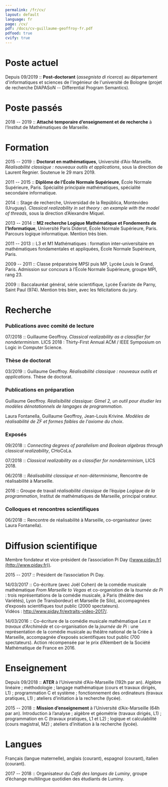 ```yaml
---
permalink: /fr/cv/
layout: default
language: fr
page: /cv/
pdf: /docs/cv-guillaume-geoffroy-fr.pdf
pdfood: true
cvify: true
---
```


Poste actuel
============

Depuis 09/2019 :: **Post-doctorant** (*assegnista di ricerca*) au département d'informatiques et sciences de l'ingénieur de l'université de Bologne (projet de recherche DIAPASoN -- Differential Program Semantics).

Poste passés
============

2018 -- 2019 :: **Attaché temporaire d’enseignement et de recherche** à l’Institut de Mathématiques de Marseille.

Formation
=========

2015 -- 2019 :: **Doctorat en mathématiques**, Université d’Aix-Marseille. *Réalisabilité classique : nouveaux outils et applications*, sous la direction de Laurent Regnier. Soutenue le 29 mars 2019.

2011 -- 2015 :: **Diplôme de l’École Normale Supérieure**, École Normale Supérieure,    Paris. Spécialité principale mathématiques, spécialité secondaire informatique.

2014 :: Stage de recherche, Universidad de la República, Montevideo (Uruguay). *Classical realizability in set theory : an example with the model of threads*, sous la direction d’Alexandre Miquel. 

2013 -- 2014 :: **M2 recherche Logique Mathématique et Fondements de l’Informatique**,    Université Paris Diderot, École Normale Supérieure, Paris. Parcours logique informatique. Mention très bien.

2011 -- 2013 :: L3 et M1 Mathématiques : formation inter-universitaire en mathématiques fondamentales et appliquées, École Normale Supérieure, Paris.

2009 -- 2011 :: Classe préparatoire MPSI puis MP, Lycée Louis le Grand, Paris. Admission sur concours à l’École Normale Supérieure, groupe MPI, rang 23.

2009 :: Baccalauréat général, série scientifique, Lycée Évariste de Parny, Saint Paul (974). Mention très bien, avec les félicitations du jury.
 
Recherche
=========

### Publications avec comité de lecture 

07/2018 :: Guillaume Geoffroy. *Classical realizability as a classifier for nondeterminism*. LICS 2018 : Thirty-First Annual ACM / IEEE Symposium on Logic in Computer Science.

### Thèse de doctorat

03/2019 :: Guillaume Geoffroy. *Réalisabilité classique : nouveaux outils et applications*. Thèse de doctorat.

### Publications en préparation 

Guillaume Geoffroy. *Réalisibilité classique: Gimel 2, un outil pour étudier les modèles dénotationnels de langages de programmation*.

Laura Fontanella, Guillaume Geoffroy, Jean-Louis Krivine. *Modèles de réalisabilité de ZF et formes faibles de l'axiome du choix*.

### Exposés

09/2018 :: *Connecting degrees of parallelism and Boolean algebras through classical realizability*, CHoCoLa.

07/2018 :: *Classical realizability as a classifier for nondeterminism*, LICS 2018.

06/2018 :: *Réalisabilité classique et non-déterminisme*, Rencontre de réalisabilité à  Marseille.

2016 :: Groupe de travail *réalisabilité classique* de l’équipe *Logique de la programmation*, Institut de mathématiques de Marseille, principal orateur.

### Colloques et rencontres scientifiques 

06/2018 :: Rencontre de réalisabilité à Marseille, co-organisateur (avec Laura Fontanella).

Diffusion scientifique
======================

Membre fondateur et vice-président de l’association Pi Day ([www.piday.fr](http://www.piday.fr)).

2015 -- 2017 :: Président de l’association Pi Day. 

14/03/2017 :: Co-écriture (avec Joël Cohen) de la comédie musicale mathématique *From Marseille to Vegas* et co-organistion de la *tournée de Pi* : trois représentations de la comédie musicale, à Paris (théâtre des Variétés), Lyon (le Transbordeur) et Marseille (le Silo), accompagnées d’exposés scientifiques tout public (2000 spectateurs).<BR> Vidéos : <http://www.piday.fr/extraits-video-2017/>.

14/03/2016 :: Co-écriture de la comédie musicale mathématique *Les π travaux d’Archimède* et co-organisation de la *journée de Pi* : une représentation de la comédie musicale au théâtre national de la Criée à Marseille, accompagnée d’exposés scientifiques tout public (700 spectateurs). Action récompensée par le prix d’Alembert de la Société Mathématique de France en 2016. 

Enseignement
============

Depuis 09/2018 :: **ATER** à l’Université d’Aix-Marseille (192h par an). Algèbre linéaire ;    méthodologie ; langage mathématique (cours et travaux dirigés, L1) ; programmation C et système ; fonctionnement des ordinateurs (travaux pratiques, L1) ; ateliers d’initiation à la recherche (lycée).

2015 -- 2018 :: **Mission d’enseignement** à l’Université d’Aix-Marseille (64h par an). Introduction à l’analyse ; algèbre et géométrie (travaux dirigés, L1) ; programmation en C (travaux pratiques, L1 et L2) ; logique et calculabilité (cours magistral, M2) ; ateliers d’initiation à la recherche (lycée). 

Langues
=======

Français (langue maternelle), anglais (courant), espagnol (courant), italien (courant). 

2017 -- 2018 :: Organisateur du *Café des langues de Luminy*, groupe d’échange multilingue quotidien des étudiants de Luminy.
